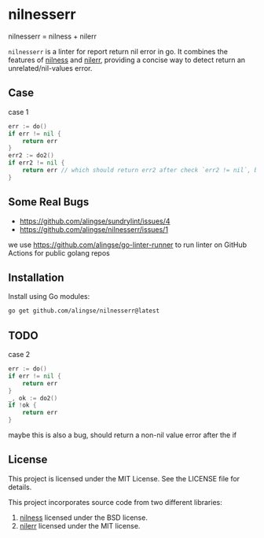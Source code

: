 # nilnesserr

nilnesserr = nilness + nilerr

`nilnesserr` is a linter for report return nil error in go. It combines the features of [nilness](https://cs.opensource.google/go/x/tools/+/refs/tags/v0.28.0:go/analysis/passes/nilness/nilness.go) and [nilerr](https://github.com/gostaticanalysis/nilerr), providing a concise way to detect return an unrelated/nil-values error.

## Case

case 1
```go
err := do()
if err != nil {
    return err
}
err2 := do2()
if err2 != nil {
    return err // which should return err2 after check `err2 != nil`, but return a nil value error
}
```


## Some Real Bugs

- https://github.com/alingse/sundrylint/issues/4
- https://github.com/alingse/nilnesserr/issues/1

we use https://github.com/alingse/go-linter-runner to run linter on GitHub Actions for public golang repos

## Installation

Install using Go modules:

```bash
go get github.com/alingse/nilnesserr@latest
```

## TODO


case 2

```go
err := do()
if err != nil {
    return err
}
_, ok := do2()
if !ok {
    return err
}

```

maybe this is also a bug, should return a non-nil value error after the if

## License

This project is licensed under the MIT License. See the LICENSE file for details.

This project incorporates source code from two different libraries:

1. [nilness](https://cs.opensource.google/go/x/tools/+/refs/tags/v0.28.0:go/analysis/passes/nilness/nilness.go) licensed under the BSD license.
2. [nilerr](https://github.com/gostaticanalysis/nilerr) licensed under the MIT license.
